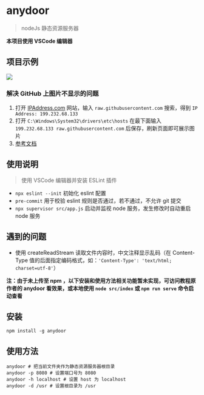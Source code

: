 # anydoor

> nodeJs 静态资源服务器

**本项目使用 VSCode 编辑器**

## 项目示例

![](https://user-gold-cdn.xitu.io/2020/4/24/171ab12442bacee7?w=205&h=396&f=png&s=8475)

### 解决 GitHub 上图片不显示的问题

1. 打开 [IPAddress.com](https://www.ipaddress.com/) 网站，输入 `raw.githubusercontent.com` 搜索，得到 `IP Address: 199.232.68.133`
2. 打开 `C:\Windows\System32\drivers\etc\hosts` 在最下面输入 `199.232.68.133 raw.githubusercontent.com` 后保存，刷新页面即可展示图片
3. [参考文档](https://blog.csdn.net/qq_38232598/article/details/91346392)

## 使用说明

> 使用 VSCode 编辑器并安装 ESLint 插件

* `npx eslint --init` 初始化 eslint 配置
* `pre-commit` 用于校验 eslint 规则是否通过，若不通过，不允许 git 提交
* `npx supervisor src/app.js` 启动并监视 node 服务，发生修改时自动重启 node 服务

## 遇到的问题

* 使用 createReadStream 读取文件内容时，中文注释显示乱码（在 Content-Type 值的后面指定编码格式，如：`'Content-Type': 'text/html; charset=utf-8'`）

**注：由于未上传至 npm ，以下安装和使用方法相关功能暂未实现，可访问教程原作者的 anydoor 看效果，或本地使用 `node src/index` 或 `npm run serve` 命令启动查看**

## 安装

```
npm install -g anydoor
```

## 使用方法

```
anydoor # 把当前文件夹作为静态资源服务器根目录
anydoor -p 8080 # 设置端口号为 8080
anydoor -h localhost # 设置 host 为 localhost
anydoor -d /usr # 设置根目录为 /usr
```
